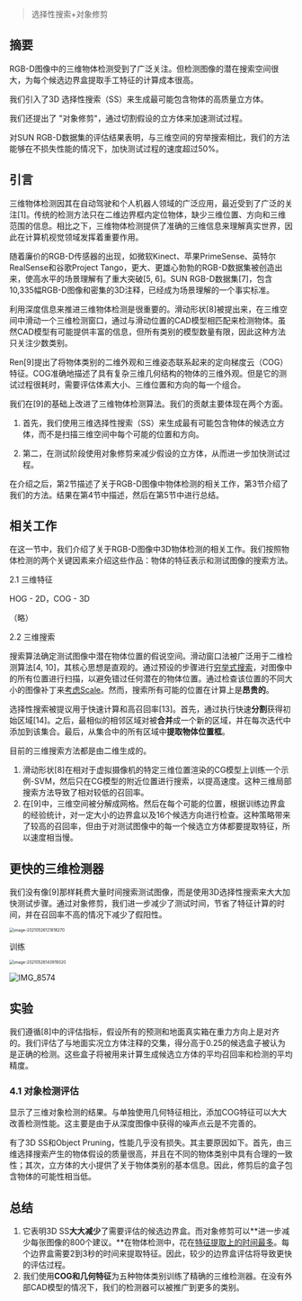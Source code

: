 > 选择性搜索+对象修剪

## 摘要

RGB-D图像中的三维物体检测受到了广泛关注。但检测图像的潜在搜索空间很大，为每个候选边界盒提取手工特征的计算成本很高。

我们引入了3D 选择性搜索（SS）来生成最可能包含物体的高质量立方体。

我们还提出了 "对象修剪"，通过切割假设的立方体来加速测试过程。

对SUN RGB-D数据集的评估结果表明，与三维空间的穷举搜索相比，我们的方法能够在不损失性能的情况下，加快测试过程的速度超过50%。

## 引言

三维物体检测因其在自动驾驶和个人机器人领域的广泛应用，最近受到了广泛的关注[1]。传统的检测方法只在二维边界框内定位物体，缺少三维位置、方向和三维范围的信息。相比之下，三维物体检测提供了准确的三维信息来理解真实世界，因此在计算机视觉领域发挥着重要作用。

随着廉价的RGB-D传感器的出现，如微软Kinect、苹果PrimeSense、英特尔RealSense和谷歌Project Tango，更大、更雄心勃勃的RGB-D数据集被创造出来，使高水平的场景理解有了重大突破[5, 6]。SUN RGB-D数据集[7]，包含10,335幅RGB-D图像和密集的3D注释，已经成为场景理解的一个事实标准。

利用深度信息来推进三维物体检测是很重要的。滑动形状[8]被提出来，在三维空间中滑动一个三维检测窗口，通过与滑动位置的CAD模型相匹配来检测物体。虽然CAD模型有可能提供丰富的信息，但所有类别的模型数量有限，因此这种方法只关注少数类别。

Ren[9]提出了将物体类别的二维外观和三维姿态联系起来的定向梯度云（COG）特征。COG准确地描述了具有复杂三维几何结构的物体的三维外观。但是它的测试过程很耗时，需要评估体素大小、三维位置和方向的每一个组合。

我们在[9]的基础上改进了三维物体检测算法。我们的贡献主要体现在两个方面。

1. 首先，我们使用三维选择性搜索（SS）来生成最有可能包含物体的候选立方体，而不是扫描三维空间中每个可能的位置和方向。

2. 第二，在测试阶段使用对象修剪来减少假设的立方体，从而进一步加快测试过程。

在介绍之后，第2节描述了关于RGB-D图像中物体检测的相关工作，第3节介绍了我们的方法。结果在第4节中描述，然后在第5节中进行总结。

## 相关工作

在这一节中，我们介绍了关于RGB-D图像中3D物体检测的相关工作。我们按照物体检测的两个关键因素来介绍这些作品：物体的特征表示和测试图像的搜索方法。

2.1 三维特征 

HOG - 2D，COG - 3D

（略）

2.2 三维搜索

搜索算法确定测试图像中潜在物体位置的假说空间。滑动窗口法被广泛用于二维检测算法[4, 10]，其核心思想是直观的。通过预设的步骤进行<u>穷举式搜索</u>，对图像中的所有位置进行扫描，以避免错过任何潜在的物体位置。通过检查该位置的不同大小的图像补丁来<u>考虑Scale</u>。然而，搜索所有可能的位置在计算上是**昂贵的**。

选择性搜索被提议用于快速计算和高召回率[13]。首先，通过执行快速**分割**获得初始区域[14]。之后，最相似的相邻区域对被**合并**成一个新的区域，并在每次迭代中添加到该集合。最后，从集合中的所有区域中**提取物体位置框**。

目前的三维搜索方法都是由二维生成的。

1. 滑动形状[8]在相对于虚拟摄像机的特定三维位置渲染的CG模型上训练一个示例-SVM，然后只在CG模型的附近位置进行搜索，以提高速度。这种三维局部搜索方法导致了相对较低的召回率。
2. 在[9]中，三维空间被分解成网格。然后在每个可能的位置，根据训练边界盒的经验统计，对一定大小的边界盒以及16个候选方向进行检查。这种策略带来了较高的召回率，但由于对测试图像中的每一个候选立方体都要提取特征，所以速度相当慢。

## 更快的三维检测器

我们没有像[9]那样耗费大量时间搜索测试图像，而是使用3D选择性搜索来大大加快测试步骤。通过对象修剪，我们进一步减少了测试时间，节省了特征计算的时间，并在召回率不高的情况下减少了假阳性。

<img src="https://oj84-1259326782.cos.ap-chengdu.myqcloud.com/uPic/2021/05_26_05_26_image-20210526121818270.png" alt="image-20210526121818270" style="zoom:50%;" />

训练

<img src="https://oj84-1259326782.cos.ap-chengdu.myqcloud.com/uPic/2021/05_26_05_26_image-20210526143919320.png" alt="image-20210526143919320" style="zoom:50%;" />

![IMG_8574](https://oj84-1259326782.cos.ap-chengdu.myqcloud.com/uPic/2021/05_26_IMG_8574.png)

## 实验

我们遵循[8]中的评估指标，假设所有的预测和地面真实箱在重力方向上是对齐的。我们评估了与地面实况立方体注释的交集，得分高于0.25的候选盒子被认为是正确的检测。这些盒子将被用来计算生成候选立方体的平均召回率和检测的平均精度。

### 4.1 对象检测评估 

显示了三维对象检测的结果。与单独使用几何特征相比，添加COG特征可以大大改善检测性能。这主要是由于从深度图像中获得的噪声点云是不完善的。

有了3D SS和Object Pruning，性能几乎没有损失。其主要原因如下。首先，由三维选择搜索产生的物体假设的质量很高，并且在不同的物体类别中具有合理的一致性；其次，立方体的大小提供了关于物体类别的基本信息。因此，修剪后的盒子包含物体的可能性相当低。

## 总结

1. 它表明3D SS**大大减少**了需要评估的候选边界盒。而对象修剪可以**进一步减少每张图像的800个建议。**在物体检测中，花在<u>特征提取上的时间最多</u>。每个边界盒需要2到3秒的时间来提取特征。因此，较少的边界盒评估将导致更快的评估过程。
2. 我们使用**COG和几何特征**为五种物体类别训练了精确的三维检测器。在没有外部CAD模型的情况下，我们的检测器可以被推广到更多的类别。

